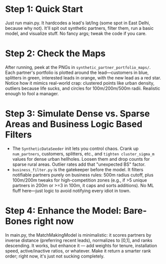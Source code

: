 # Step 1: Quick Start

Just run main.py. It hardcodes a lead's lat/lng (some spot in East Delhi, because why not). It'll spit out synthetic partners, filter them, run a basic model, and visualize stuff. No fancy args; tweak the code if you care.

# Step 2: Check the Maps

After running, peek at the PNGs in `synthetic_partner_portfolio_maps/`. Each partner's portfolio is plotted around the lead—customers in blue, splitters in green, interested leads in orange, with the new lead as a red star. Notice how it mimics real-world crap: clustered points like urban density, outliers because life sucks, and circles for 100m/200m/500m radii. Realistic enough to fool a manager.

# Step 3: Simulate Dense vs. Sparse Areas and Business Logic Based Filters

- The `SyntheticDataSeeder` init lets you control chaos. Crank up `num_partners`, customers, splitters, etc., and `tighten cluster_sigma_m` values for dense urban hellholes. Loosen them and drop counts for sparse rural areas. Outlier rates add that "unexpected BS" factor. 
- `business_filter.py` is the gatekeeper before the model. It filters notifiable partners purely on business rules: 500m radius cutoff, plus 100m/200m tweaks for high-competition zones (e.g., if >5 unique partners in 200m or >=3 in 100m, it caps and sorts additions). No ML fluff here—just logic to avoid notifying every idiot in town.

# Step 4: Enhance the Model: Bare-Bones right now

In main.py, the MatchMakingModel is minimalistic: it scores partners by inverse distance (preferring recent leads), normalizes to [0,1], and ranks descending. It works, but enhance it — add weights for tenure, installation speed, active/inactive ratios, or whatever. Make it return a smarter rank order; right now, it's just not sucking completely.

